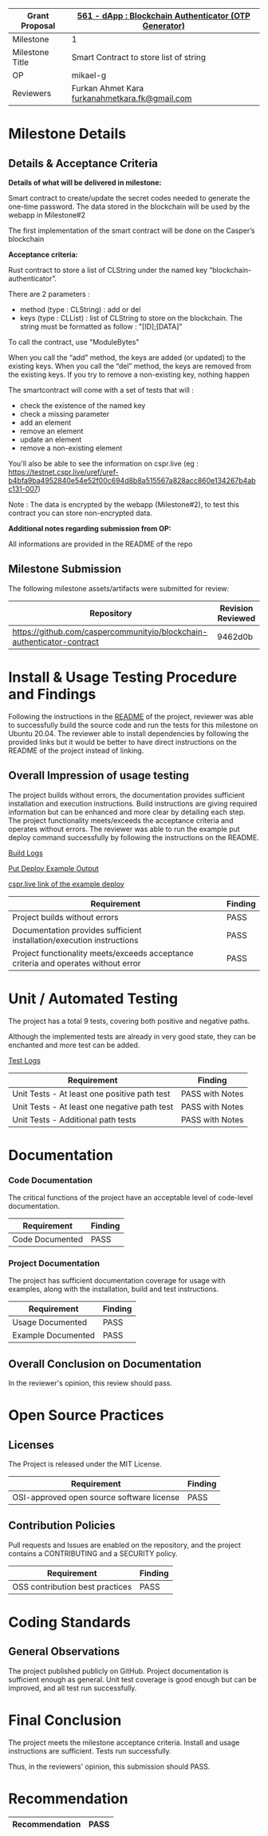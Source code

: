 Grant Proposal | [561 - dApp : Blockchain Authenticator (OTP Generator)](https://portal.devxdao.com/public-proposals/561)
------------ | -------------
Milestone | 1
Milestone Title | Smart Contract to store list of string
OP | mikael-g
Reviewers | Furkan Ahmet Kara <furkanahmetkara.fk@gmail.com>

# Milestone Details

## Details & Acceptance Criteria

**Details of what will be delivered in milestone:**


Smart contract to create/update the secret codes needed to generate the one-time password.
The data stored in the blockchain will be used by the webapp in Milestone#2 

The first implementation of the smart contract will be done on the Casper’s blockchain

**Acceptance criteria:**

Rust contract to store a list of CLString under the named key “blockchain-authenticator”.

There are 2 parameters :
* method (type : CLString) : add or del
* keys (type : CLList<CLString>) : list of CLString to store on the blockchain. The string must be formatted as follow : "[ID];[DATA]"

To call the contract, use "ModuleBytes"

When you call the “add” method, the keys are added (or updated) to the existing keys.
When you call the “del” method, the keys are removed from the existing keys. If you try to remove a non-existing key, nothing happen

The smartcontract will come with a set of tests that will :
- check the existence of the named key
- check a missing parameter
- add an element
- remove an element
- update an element
- remove a non-existing element

You'll also be able to see the information on cspr.live (eg : https://testnet.cspr.live/uref/uref-b4bfa9ba4952840e54e52f00c694d8b8a515567a828acc860e134267b4abc131-007)

Note : The data is encrypted by the webapp (Milestone#2), to test this contract you can store non-encrypted data.

**Additional notes regarding submission from OP:**

All informations are provided in the README of the repo

## Milestone Submission

The following milestone assets/artifacts were submitted for review:

Repository | Revision Reviewed
------------ | -------------
https://github.com/caspercommunityio/blockchain-authenticator-contract | 9462d0b

# Install & Usage Testing Procedure and Findings

Following the instructions in the [README](https://github.com/caspercommunityio/blockchain-authenticator-contract) of the project, reviewer was able to successfully build the source code and run the tests for this milestone on Ubuntu 20.04. The reviewer able to install dependencies by following the provided links but it would be better to have direct instructions on the README of the project instead of linking.

## Overall Impression of usage testing

The project builds without errors, the documentation provides sufficient installation and execution instructions. Build instructions are giving required information but can be enhanced and more clear by detailing each step. The project functionality meets/exceeds the acceptance criteria and operates without errors. The reviewer was able to run the example put deploy command successfully by following the instructions on the README.

[Build Logs](assets/makecontractlogs.md)

[Put Deploy Example Output](assets/exampledeploy.md)

[cspr.live link of the example deploy](https://testnet.cspr.live/deploy/c15a386c98adadad561f2a557e33346e746d3ab9a8348d914a611ef71117a2a7)


Requirement | Finding
------------ | -------------
Project builds without errors | PASS
Documentation provides sufficient installation/execution instructions | PASS
Project functionality meets/exceeds acceptance criteria and operates without error | PASS

# Unit / Automated Testing

The project has a total 9 tests, covering both positive and negative paths.

Although the implemented tests are already in very good state, they can be enchanted and more test can be added.

[Test Logs](assets/maketestlogs.md)

Requirement | Finding
------------ | -------------
Unit Tests - At least one positive path test | PASS with Notes
Unit Tests - At least one negative path test | PASS with Notes
Unit Tests - Additional path tests | PASS with Notes

# Documentation

### Code Documentation

The critical functions of the project have an acceptable level of code-level documentation.

Requirement | Finding
------------ | -------------
Code Documented | PASS

### Project Documentation

The project has sufficient documentation coverage for usage with examples, along with the installation, build and test instructions.

Requirement | Finding
------------ | -------------
Usage Documented | PASS
Example Documented | PASS

## Overall Conclusion on Documentation

In the reviewer's opinion, this review should pass.

# Open Source Practices

## Licenses

The Project is released under the MIT License.

Requirement | Finding
------------ | -------------
OSI-approved open source software license | PASS

## Contribution Policies

Pull requests and Issues are enabled on the repository, and the project contains a CONTRIBUTING and a SECURITY policy.

Requirement | Finding
------------ | -------------
OSS contribution best practices | PASS

# Coding Standards

## General Observations

The project published publicly on GitHub. Project documentation is sufficient enough as general. Unit test coverage is good enough but can be improved, and all test run successfully. 


# Final Conclusion

The project meets the milestone acceptance criteria. Install and usage instructions are sufficient. Tests run successfully.

Thus, in the reviewers' opinion, this submission should PASS.

# Recommendation

Recommendation | PASS
------------ | -------------
